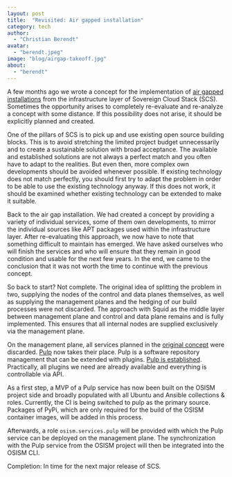 ```yaml
---
layout: post
title:  "Revisited: Air gapped installation"
category: tech
author:
  - "Christian Berendt"
avatar:
  - "berendt.jpeg"
image: "blog/airgap-takeoff.jpg"
about:
  - "berendt"
---
```


A few months ago we wrote a concept for the implementation of
[air gapped installations](https://scs.community/de/tech/2023/04/12/airgapped-scs/)
from the infrastructure layer of Sovereign Cloud Stack (SCS). Sometimes
the opportunity arises to completely re-evaluate and re-analyze a concept
with some distance. If this possibility does not arise, it should be explicitly
planned and created.

One of the pillars of SCS is to pick up and use existing open source building
blocks. This is to avoid stretching the limited project budget unnecessarily
and to create a sustainable solution with broad acceptance. The available and
established solutions are not always a perfect match and you often have to adapt
to the realities. But even then, more complex own developments should be avoided
whenever possible. If existing technology does not match perfectly, you should
first try to adapt the problem in order to be able to use the existing technology
anyway. If this does not work, it should be examined whether existing technology
can be extended to make it suitable.

Back to the air gap installation. We had created a concept by providing a variety
of individual services, some of them own developments, to mirror the individual
sources like APT packages used within the infrastructure layer. After re-evaluating this
approach, we now have to note that something difficult to maintain has emerged.
We have asked ourselves who will finish the services and who will ensure that they
remain in good condition and usable for the next few years. In the end, we came to
the conclusion that it was not worth the time to continue with the previous concept.

So back to start? Not complete. The original idea of splitting the problem in two,
supplying the nodes of the control and data planes themselves, as well as supplying
the management planes and the hedging of our build processes were not discarded.
The approach with Squid as the middle layer between management plane and control and
data plane remains and is fully implemented. This ensures that all internal nodes are
supplied exclusively via the management plane.

On the management plane, all services planned in the
[original concept](https://scs.community/de/tech/2023/04/12/airgapped-scs/)
were discarded. [Pulp](https://pulpproject.org) now takes their place. Pulp is a
software repository management that can be extended with plugins.
[Pulp is established](https://analytics.pulpproject.org). Practically, all plugins
we need are already available and everything is controllable via API.

As a first step, a MVP of a Pulp service has now been built on the OSISM project
side and broadly populated with all Ubuntu and Ansible collections & roles.
Currently, the CI is being switched to pulp as the primary source. Packages of PyPi,
which are only required for the build of the OSISM container images, will be added
in this process.

Afterwards, a role `osism.services.pulp` will be provided with which the Pulp service
can be deployed on the management plane. The synchronization with the Pulp service
from the OSISM project will then be integrated into the OSISM CLI.

Completion: In time for the next major release of SCS.

